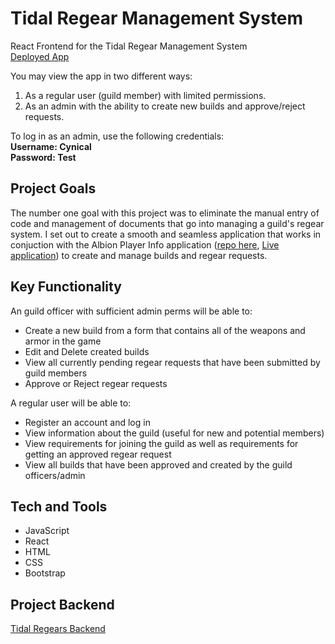 # Tidal Regear Management System
React Frontend for the Tidal Regear Management System
<br>
[Deployed App](https://tidal-regears-frontend.vercel.app)

You may view the app in two different ways:
1. As a regular user (guild member) with limited permissions.
2. As an admin with the ability to create new builds and approve/reject requests.

To log in as an admin, use the following credentials:
<br>
**Username: Cynical**
<br>
**Password: Test**

## Project Goals
The number one goal with this project was to eliminate the manual entry of code and management of documents that go into managing a guild's regear system.
I set out to create a smooth and seamless application that works in conjuction with the Albion Player Info application ([repo here](https://github.com/MatthewGammon/Albion-Player-Info), [Live application](https://albion-player-info.vercel.app/home))
to create and manage builds and regear requests. 

## Key Functionality
An guild officer with sufficient admin perms will be able to:
* Create a new build from a form that contains all of the weapons and armor in the game
* Edit and Delete created builds
* View all currently pending regear requests that have been submitted by guild members
* Approve or Reject regear requests

A regular user will be able to:
* Register an account and log in
* View information about the guild (useful for new and potential members)
* View requirements for joining the guild as well as requirements for getting an approved regear request
* View all builds that have been approved and created by the guild officers/admin


## Tech and Tools
* JavaScript
* React
* HTML
* CSS
* Bootstrap


## Project Backend
[Tidal Regears Backend](https://github.com/MatthewGammon/Tidal-Regears-Backend)

